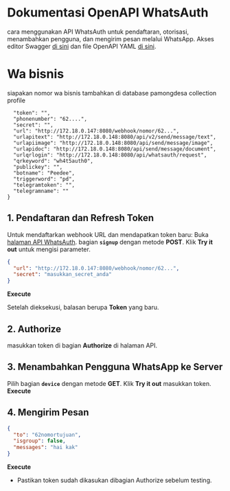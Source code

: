 # Dokumentasi OpenAPI WhatsAuth

cara menggunakan API WhatsAuth untuk pendaftaran, otorisasi, menambahkan pengguna, dan mengirim pesan melalui WhatsApp. Akses editor Swagger [di sini](https://editor.swagger.io/) dan file OpenAPI YAML [di sini](https://wa.my.id/apidocs/openapi.yaml).

# Wa bisnis
siapakan nomor wa bisnis tambahkan di database pamongdesa collection profile
```{
  "token": "",
  "phonenumber": "62....",
  "secret": "",
  "url": "http://172.18.0.147:8080/webhook/nomor/62...",
  "urlapitext": "http://172.18.0.148:8080/api/v2/send/message/text",
  "urlapiimage": "http://172.18.0.148:8080/api/send/message/image",
  "urlapidoc": "http://172.18.0.148:8080/api/send/message/document",
  "urlqrlogin": "http://172.18.0.148:8080/api/whatsauth/request",
  "qrkeyword": "wh4t5auth0",
  "publickey": "",
  "botname": "Peedee",
  "triggerword": "pd",
  "telegramtoken": "",
  "telegramname": ""
}
```

## 1. Pendaftaran dan Refresh Token

Untuk mendaftarkan webhook URL dan mendapatkan token baru:
Buka [halaman API WhatsAuth](https://wa.ulbi.ac.id/apidocs).
bagian **`signup`** dengan metode **POST**.
Klik **Try it out** untuk mengisi parameter.
   ```json
   {
     "url": "http://172.18.0.147:8080/webhook/nomor/62...",
     "secret": "masukkan_secret_anda"
   }
   ```
**Execute** 

   Setelah dieksekusi, balasan berupa **Token** yang baru.

## 2. Authorize

 masukkan token di bagian **Authorize** di halaman API.

## 3. Menambahkan Pengguna WhatsApp ke Server

Pilih bagian **`device`** dengan metode **GET**.
Klik **Try it out** masukkan token.
**Execute**

## 4. Mengirim Pesan

   ```json
   {
     "to": "62nomortujuan",
     "isgroup": false,
     "messages": "hai kak"
   }
   ```
 **Execute**

- Pastikan token sudah dikasukan dibagian Authorize sebelum testing.
